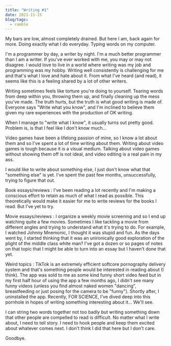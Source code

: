 ```yaml
---
title: "Writing #1"
date: 2021-11-15
blog/tags:
  - ramble
---
```


My bars are low, almost completely drained. But here I am, back again for more. Doing exactly what I do everyday. Typing words on my computer.

I'm a programmer by day, a writer by night. I'm a much better programmer than I am a writer. If you've ever worked with me, you may or may not disagree. I would love to live in a world where writing was my job and programming was my hobby. Writing well consistently is challenging for me and that's what I love and hate about it. From what I've heard (and read), it seems like this is a feeling shared by a lot of other writers.

Writing sometimes feels like torture you're doing to yourself. Tearing words from deep within you, throwing them up, and finally cleaning up the mess you've made. The truth hurts, but the truth is what good writing is made of. Everyone says "Write what you know", and I'm inclined to believe them given my rare experiences with the production of OK writing.

When I manage to "write what I know", it usually turns out pretty good. Problem is, is that I feel like I don't know much...

Video games have been a lifelong passion of mine, so I know a lot about them and so I've spent a lot of time writing about them. Writing about video games is tough because it is a visual medium. Talking about video games without showing them off is not ideal, and video editing is a real pain in my ass.

I would like to write about something else, I just don't know what that "something else" is yet. I've spent the past few months, unsuccessfully, trying to figure that out.

Book essays/reviews : I've been reading a lot recently and I'm making a conscious effort to retain as much of what I read as possible. This theoretically would make it easier for me to write reviews for the books I read. But I've yet to try.

Movie essays/reviews : I organize a weekly movie screening and so I end up watching quite a few movies. Sometimes I like tackling a movie from different angles and trying to understand what it's trying to do. For example, I watched Johnny Mnemonic, I thought it was stupid and fun. As the days went by, I started thinking that it was an unironically good exploration of the plight of the middle class white man? I've got a dozen or so pages of notes on that topic that I might be able to turn into an essay but I haven't done that yet.

Weird topics : TikTok is an extremely efficient softcore pornography delivery system and that's something people would be interested in reading about (I think). The app was sold to me as some kind funny short video feed but in my first half hour of using the app a few months ago, I didn't see many funny videos (unless you find almost naked women "dancing", breastfeeding or just posing for the camera to be "funny"). Shortly after, I uninstalled the app. Recently, FOR SCIENCE, I've dived deep into this pornhole in hopes of writing something interesting about it... We'll see.

I can string two words together not too badly but writing something down that other people are compelled to read is difficult. No matter what I write about, I need to tell story. I need to hook people and keep them excited about whatever comes next. I don't think I did that here but I don't care.

Goodbye.
